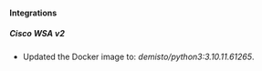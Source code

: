 #### Integrations
##### Cisco WSA v2
- Updated the Docker image to: *demisto/python3:3.10.11.61265*.
